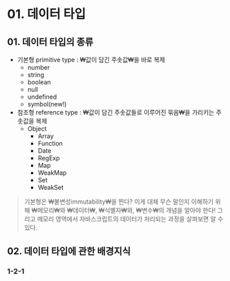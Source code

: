 # 01. 데이터 타입

## 01. 데이터 타입의 종류
- 기본형 primitive type : ₩값이 담긴 주솟값₩을 바로 복제
    - number
    - string
    - boolean
    - null
    - undefined
    - symbol(new!)
- 참조형 reference type : ₩값이 담긴 주솟값들로 이루어진 묶음₩을 가리키는 주솟값을 복제
    - Object
        - Array
        - Function
        - Date
        - RegExp
        - Map
        - WeakMap
        - Set
        - WeakSet

> 기본형은 ₩불변성immutability₩을 띈다?
이게 대체 무슨 말인지 이해하기 위해 ₩메모리₩와 ₩데이터₩, ₩식별자₩와, ₩변수₩의 개념을 알아야 한다!
그리고 메모리 영역에서 자바스크립트의 데이터가 처리되는 과정을 살펴보면 알 수 있다.

## 02. 데이터 타입에 관한 배경지식 

### 1-2-1 
